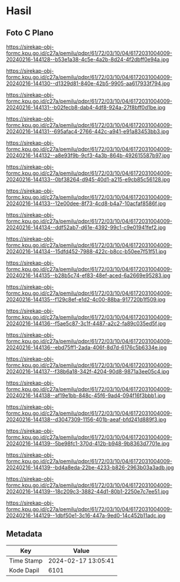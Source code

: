 # Hasil

## Foto C Plano

https://sirekap-obj-formc.kpu.go.id/c27a/pemilu/pdpr/61/72/03/10/04/6172031004009-20240216-144128--b53e1a38-4c5e-4a2b-8d24-4f2dbff0e94a.jpg

https://sirekap-obj-formc.kpu.go.id/c27a/pemilu/pdpr/61/72/03/10/04/6172031004009-20240216-144130--d1329d81-840e-42b5-9905-aa617933f794.jpg

https://sirekap-obj-formc.kpu.go.id/c27a/pemilu/pdpr/61/72/03/10/04/6172031004009-20240216-144131--b02fecb8-dab4-4df8-924a-27f8bff0d1be.jpg

https://sirekap-obj-formc.kpu.go.id/c27a/pemilu/pdpr/61/72/03/10/04/6172031004009-20240216-144131--695afac4-2766-442c-a941-e91a83453bb3.jpg

https://sirekap-obj-formc.kpu.go.id/c27a/pemilu/pdpr/61/72/03/10/04/6172031004009-20240216-144132--a8e93f9b-9cf3-4a3b-864b-492615587b97.jpg

https://sirekap-obj-formc.kpu.go.id/c27a/pemilu/pdpr/61/72/03/10/04/6172031004009-20240216-144133--0bf38264-d945-40d1-a215-e9cb85c56128.jpg

https://sirekap-obj-formc.kpu.go.id/c27a/pemilu/pdpr/61/72/03/10/04/6172031004009-20240216-144133--12e00dee-8f73-4cd8-b4a7-10acfaf8586f.jpg

https://sirekap-obj-formc.kpu.go.id/c27a/pemilu/pdpr/61/72/03/10/04/6172031004009-20240216-144134--ddf52ab7-d61e-4392-99c1-c9e01941fef2.jpg

https://sirekap-obj-formc.kpu.go.id/c27a/pemilu/pdpr/61/72/03/10/04/6172031004009-20240216-144134--15dfd452-7988-422c-b8cc-b50ee7f51f51.jpg

https://sirekap-obj-formc.kpu.go.id/c27a/pemilu/pdpr/61/72/03/10/04/6172031004009-20240216-144135--b28b5c74-ef83-48ef-aced-6a2669e95283.jpg

https://sirekap-obj-formc.kpu.go.id/c27a/pemilu/pdpr/61/72/03/10/04/6172031004009-20240216-144135--f129c8ef-e1d2-4c00-88ba-917720b1f509.jpg

https://sirekap-obj-formc.kpu.go.id/c27a/pemilu/pdpr/61/72/03/10/04/6172031004009-20240216-144136--f5ae5c87-3c1f-4487-a2c2-fa89c035ed5f.jpg

https://sirekap-obj-formc.kpu.go.id/c27a/pemilu/pdpr/61/72/03/10/04/6172031004009-20240216-144136--ebd75ff1-2ada-406f-8d7d-6176c5b6334e.jpg

https://sirekap-obj-formc.kpu.go.id/c27a/pemilu/pdpr/61/72/03/10/04/6172031004009-20240216-144137--f38b6a18-342f-4204-90d8-9871a3ee05c4.jpg

https://sirekap-obj-formc.kpu.go.id/c27a/pemilu/pdpr/61/72/03/10/04/6172031004009-20240216-144138--af19e1bb-848c-45f6-9ad4-094f16f3bbb1.jpg

https://sirekap-obj-formc.kpu.go.id/c27a/pemilu/pdpr/61/72/03/10/04/6172031004009-20240216-144138--d3047309-1156-401b-aeaf-bfd241d889f3.jpg

https://sirekap-obj-formc.kpu.go.id/c27a/pemilu/pdpr/61/72/03/10/04/6172031004009-20240216-144139--5be98fc1-370d-412b-b948-9b8363d7701e.jpg

https://sirekap-obj-formc.kpu.go.id/c27a/pemilu/pdpr/61/72/03/10/04/6172031004009-20240216-144139--bd4a8eda-22be-4233-b826-2963b03a3adb.jpg

https://sirekap-obj-formc.kpu.go.id/c27a/pemilu/pdpr/61/72/03/10/04/6172031004009-20240216-144139--18c209c3-3882-44d1-80b1-2250e7c7ee51.jpg

https://sirekap-obj-formc.kpu.go.id/c27a/pemilu/pdpr/61/72/03/10/04/6172031004009-20240216-144129--1dbf50e1-3c16-447a-9ed0-14c452b11adc.jpg


## Metadata

| Key        | Value               |
| ---------- | ------------------- |
| Time Stamp | 2024-02-17 13:05:41 |
| Kode Dapil | 6101                |



